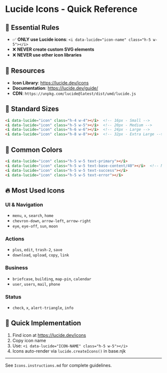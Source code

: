 # Lucide Icons - Quick Reference

## 🎯 Essential Rules
- ✅ **ONLY use Lucide icons**: `<i data-lucide="icon-name" class="h-5 w-5"></i>`
- ❌ **NEVER create custom SVG elements**
- ❌ **NEVER use other icon libraries**

## 🔗 Resources
- **Icon Library**: https://lucide.dev/icons
- **Documentation**: https://lucide.dev/guide/
- **CDN**: `https://unpkg.com/lucide@latest/dist/umd/lucide.js`

## 📏 Standard Sizes
```html
<i data-lucide="icon" class="h-4 w-4"></i>  <!-- 16px - Small -->
<i data-lucide="icon" class="h-5 w-5"></i>  <!-- 20px - Medium -->
<i data-lucide="icon" class="h-6 w-6"></i>  <!-- 24px - Large -->
<i data-lucide="icon" class="h-8 w-8"></i>  <!-- 32px - Extra Large -->
```

## 🎨 Common Colors
```html
<i data-lucide="icon" class="h-5 w-5 text-primary"></i>
<i data-lucide="icon" class="h-5 w-5 text-base-content/40"></i>  <!-- Muted -->
<i data-lucide="icon" class="h-5 w-5 text-success"></i>
<i data-lucide="icon" class="h-5 w-5 text-error"></i>
```

## 🔥 Most Used Icons

### UI & Navigation
- `menu`, `x`, `search`, `home`
- `chevron-down`, `arrow-left`, `arrow-right`
- `eye`, `eye-off`, `sun`, `moon`

### Actions
- `plus`, `edit`, `trash-2`, `save`
- `download`, `upload`, `copy`, `link`

### Business
- `briefcase`, `building`, `map-pin`, `calendar`
- `user`, `users`, `mail`, `phone`

### Status
- `check`, `x`, `alert-triangle`, `info`

## 🚀 Quick Implementation
1. Find icon at https://lucide.dev/icons
2. Copy icon name
3. Use: `<i data-lucide="ICON-NAME" class="h-5 w-5"></i>`
4. Icons auto-render via `lucide.createIcons()` in base.njk

---
See `Icons.instructions.md` for complete guidelines.